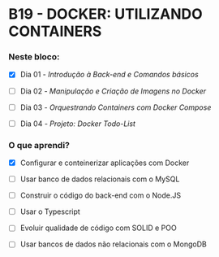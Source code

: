 # B19 - DOCKER: UTILIZANDO CONTAINERS

### Neste bloco:

- [X] Dia 01 - _Introdução à Back-end e Comandos básicos_

- [ ] Dia 02 - _Manipulação e Criação de Imagens no Docker_

- [ ] Dia 03 - _Orquestrando Containers com Docker Compose_

- [ ] Dia 04 - _Projeto: Docker Todo-List_

### O que aprendi?

- [X] Configurar e conteinerizar aplicações com Docker

- [ ] Usar banco de dados relacionais com o MySQL

- [ ] Construir o código do back-end com o Node.JS

- [ ] Usar o Typescript

- [ ] Evoluir qualidade de código com SOLID e POO

- [ ] Usar bancos de dados não relacionais com o MongoDB
